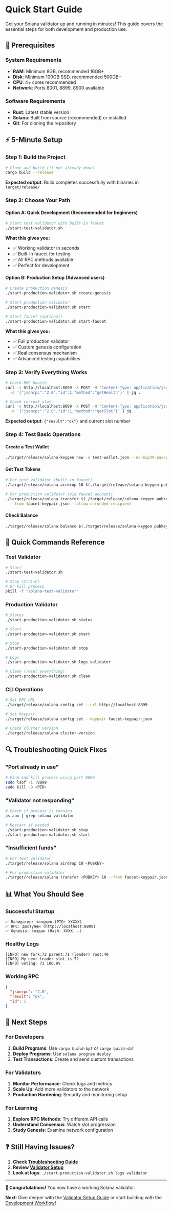 # Quick Start Guide

Get your Solana validator up and running in minutes! This guide covers the essential steps for both development and production use.

## 🚀 Prerequisites

### **System Requirements**
- **RAM**: Minimum 8GB, recommended 16GB+
- **Disk**: Minimum 100GB SSD, recommended 500GB+
- **CPU**: 4+ cores recommended
- **Network**: Ports 8001, 8899, 8900 available

### **Software Requirements**
- **Rust**: Latest stable version
- **Solana**: Built from source (recommended) or installed
- **Git**: For cloning the repository

## ⚡ 5-Minute Setup

### **Step 1: Build the Project**
```bash
# Clone and build (if not already done)
cargo build --release
```

**Expected output**: Build completes successfully with binaries in `target/release/`

### **Step 2: Choose Your Path**

#### **Option A: Quick Development (Recommended for beginners)**
```bash
# Start test validator with built-in faucet
./start-test-validator.sh
```

**What this gives you:**
- ✅ Working validator in seconds
- ✅ Built-in faucet for testing
- ✅ All RPC methods available
- ✅ Perfect for development

#### **Option B: Production Setup (Advanced users)**
```bash
# Create production genesis
./start-production-validator.sh create-genesis

# Start production validator
./start-production-validator.sh start

# Start faucet (optional)
./start-production-validator.sh start-faucet
```

**What this gives you:**
- ✅ Full production validator
- ✅ Custom genesis configuration
- ✅ Real consensus mechanism
- ✅ Advanced testing capabilities

### **Step 3: Verify Everything Works**
```bash
# Check RPC health
curl -s http://localhost:8899 -X POST -H "Content-Type: application/json" \
  -d '{"jsonrpc":"2.0","id":1,"method":"getHealth"}' | jq .

# Check current slot
curl -s http://localhost:8899 -X POST -H "Content-Type: application/json" \
  -d '{"jsonrpc":"2.0","id":1,"method":"getSlot"}' | jq .
```

**Expected output**: `{"result":"ok"}` and current slot number

### **Step 4: Test Basic Operations**

#### **Create a Test Wallet**
```bash
./target/release/solana-keygen new -o test-wallet.json --no-bip39-passphrase
```

#### **Get Test Tokens**
```bash
# For test validator (built-in faucet)
./target/release/solana airdrop 10 $(./target/release/solana-keygen pubkey test-wallet.json)

# For production validator (via faucet account)
./target/release/solana transfer $(./target/release/solana-keygen pubkey test-wallet.json) 10 \
  --from faucet-keypair.json --allow-unfunded-recipient
```

#### **Check Balance**
```bash
./target/release/solana balance $(./target/release/solana-keygen pubkey test-wallet.json)
```

## 🎯 Quick Commands Reference

### **Test Validator**
```bash
# Start
./start-test-validator.sh

# Stop (Ctrl+C)
# Or kill process
pkill -f "solana-test-validator"
```

### **Production Validator**
```bash
# Status
./start-production-validator.sh status

# Start
./start-production-validator.sh start

# Stop
./start-production-validator.sh stop

# Logs
./start-production-validator.sh logs validator

# Clean (reset everything)
./start-production-validator.sh clean
```

### **CLI Operations**
```bash
# Set RPC URL
./target/release/solana config set --url http://localhost:8899

# Set keypair
./target/release/solana config set --keypair faucet-keypair.json

# Check cluster version
./target/release/solana cluster-version
```

## 🔍 Troubleshooting Quick Fixes

### **"Port already in use"**
```bash
# Find and kill process using port 8899
sudo lsof -i :8899
sudo kill -9 <PID>
```

### **"Validator not responding"**
```bash
# Check if process is running
ps aux | grep solana-validator

# Restart if needed
./start-production-validator.sh stop
./start-production-validator.sh start
```

### **"Insufficient funds"**
```bash
# For test validator
./target/release/solana airdrop 10 <PUBKEY>

# For production validator
./target/release/solana transfer <PUBKEY> 10 --from faucet-keypair.json --allow-unfunded-recipient
```

## 📊 What You Should See

### **Successful Startup**
```
✅ Валидатор: запущен (PID: XXXXX)
✅ RPC: доступен (http://localhost:8899)
✅ Genesis: создан (Hash: XXXX...)
```

### **Healthy Logs**
```
[INFO] new fork:72 parent:71 (leader) root:40
[INFO] My next leader slot is 72
[INFO] voting: 71 100.0%
```

### **Working RPC**
```json
{
  "jsonrpc": "2.0",
  "result": "ok",
  "id": 1
}
```

## 🚀 Next Steps

### **For Developers**
1. **Build Programs**: Use `cargo build-bpf` or `cargo build-sbf`
2. **Deploy Programs**: Use `solana program deploy`
3. **Test Transactions**: Create and send custom transactions

### **For Validators**
1. **Monitor Performance**: Check logs and metrics
2. **Scale Up**: Add more validators to the network
3. **Production Hardening**: Security and monitoring setup

### **For Learning**
1. **Explore RPC Methods**: Try different API calls
2. **Understand Consensus**: Watch slot progression
3. **Study Genesis**: Examine network configuration

## ❓ Still Having Issues?

1. **Check [Troubleshooting Guide](./TROUBLESHOOTING.md)**
2. **Review [Validator Setup](./VALIDATOR_SETUP.md)**
3. **Look at logs**: `./start-production-validator.sh logs validator`

---

**🎉 Congratulations!** You now have a working Solana validator. 

**Next**: Dive deeper with the [Validator Setup Guide](./VALIDATOR_SETUP.md) or start building with the [Development Workflow](./DEVELOPMENT_WORKFLOW.md)!
